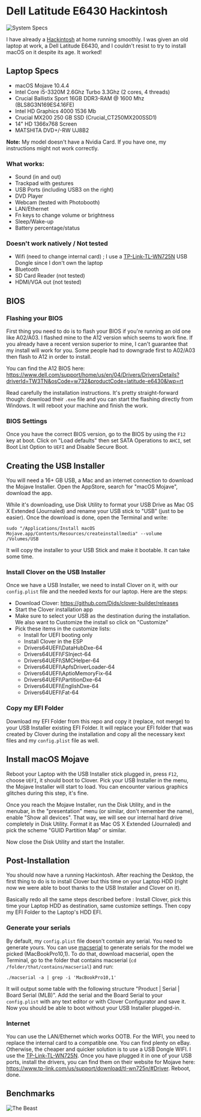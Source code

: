 # Dell Latitude E6430 Hackintosh

![System Specs](https://raw.githubusercontent.com/kinoute/Hack-Dell-Latitude-E6430/master/Pictures/system.png)

I have already a [Hackintosh](https://github.com/kinoute/Hack-Z370-HD3P-i5-8400) at home running smoothly. I was given an old laptop at work, a Dell Latitude E6430, and I couldn't resist to try to install macOS on it despite its age. It worked!

## Laptop Specs

* macOS Mojave 10.4.4
* Intel Core i5-3320M 2.6Ghz Turbo 3.3Ghz (2 cores, 4 threads)
* Crucial Ballistix Sport 16GB DDR3-RAM @ 1600 Mhz (BLS8G3N169ES4.16FE)
* Intel HD Graphics 4000 1536 Mb
* Crucial MX200 250 GB SSD (Crucial_CT250MX200SSD1)
* 14" HD 1366x768 Screen
* MATSHITA DVD+/-RW UJ8B2

**Note:** My model doesn't have a Nvidia Card. If you have one, my instructions might not work correctly.


### What works:
* Sound (in and out)
* Trackpad with gestures
* USB Ports (including USB3 on the right)
* DVD Player
* Webcam (tested with Photobooth)
* LAN/Ethernet
* Fn keys to change volume or brightness
* Sleep/Wake-up
* Battery percentage/status

### Doesn't work natively / Not tested
* Wifi (need to change internal card) ; I use a [TP-Link-TL-WN725N](https://www.tp-link.com/us/home-networking/usb-adapter/tl-wn725n/) USB Dongle since I don't own the laptop
* Bluetooth
* SD Card Reader (not tested)
* HDMI/VGA out (not tested)

## BIOS

### Flashing your BIOS

First thing you need to do is to flash your BIOS if you're running an old one like A02/A03. I flashed mine to the A12 version which seems to work fine. If you already have a recent version superior to mine, I can't guarantee that my install will work for you. Some people had to downgrade first to A02/A03 then flash to A12 in order to install.

You can find the A12 BIOS here: https://www.dell.com/support/home/us/en/04/Drivers/DriversDetails?driverId=TW3TN&osCode=w732&productCode=latitude-e6430&lwp=rt

Read carefully the installation instructions. It's pretty straight-forward though: download their `.exe` file and you can start the flashing directly from Windows. It will reboot your machine and finish the work.

### BIOS Settings

Once you have the correct BIOS version, go to the BIOS by using the `F12` key at boot. Click on "Load defaults" then set SATA Operations to `AHCI`, set Boot List Option to `UEFI` and Disable Secure Boot.

## Creating the USB Installer

You will need a 16+ GB USB, a Mac and an internet connection to download the Mojave Installer.
Open the AppStore, search for "macOS Mojave", download the app.

While it's downloading, use Disk Utility to format your USB Drive as Mac OS X Extended (Journaled) and rename your USB stick to "USB" (just to be easier). Once the download is done, open the Terminal and write:

`sudo "/Applications/Install macOS Mojave.app/Contents/Resources/createinstallmedia" --volume /Volumes/USB`

It will copy the installer to your USB Stick and make it bootable. It can take some time.

### Install Clover on the USB Installer

Once we have a USB Installer, we need to install Clover on it, with our `config.plist` file and the needed kexts for our laptop. Here are the steps:
* Download Clover: https://github.com/Dids/clover-builder/releases
* Start the Clover installation app
* Make sure to select your USB as the destination during the installation. We also want to Customize the install so click on "Customize"
* Pick these items in the customize lists:
    - Install for UEFI booting only
    - Install Clover in the ESP
    - Drivers64UEFI\DataHubDxe-64
    - Drivers64UEFI\FSInject-64
    - Drivers64UEFI\SMCHelper-64
    - Drivers64UEFI\ApfsDriverLoader-64
    - Drivers64UEFI\AptioMemoryFix-64
    - Drivers64UEFI\PartitionDxe-64
    - Drivers64UEFI\EnglishDxe-64
    - Drivers64UEFI\Fat-64

### Copy my EFI Folder

Download my EFI Folder from this repo and copy it (replace, not merge) to your USB Installer existing EFI Folder. It will replace your EFI folder that was created by Clover during the installation and copy all the necessary kext files and my `config.plist` file as well.

## Install macOS Mojave

Reboot your Laptop with the USB Installer stick plugged in, press `F12`, choose `UEFI`, it should boot to Clover. Pick your USB Installer in the menu, the Mojave Installer will start to load. You can encounter various graphics glitches during this step, it's fine.

Once you reach the Mojave Installer, run the Disk Utility, and in the menubar, in the "presentation" menu (or similar, don't remember the name), enable "Show all devices". That way, we will see our internal hard drive completely in Disk Utility. Format it as Mac OS X Extended (Journaled) and pick the scheme "GUID Partition Map" or similar.

Now close the Disk Utility and start the Installer.

## Post-Installation

You should now have a running Hackintosh. After reaching the Desktop, the first thing to do is to install Clover but this time on your Laptop HDD (right now we were able to boot thanks to the USB Installer and Clover on it).

Basically redo all the same steps described before : Install Clover, pick this time your Laptop HDD as destination, same customize settings. Then copy my EFI Folder to the Laptop's HDD EFI.

### Generate your serials

By default, my `config.plist` file doesn't contain any serial. You need to generate yours. You can use [macserial](https://github.com/acidanthera/macserial) to generate serials for the model we picked (MacBookPro10,1). To do that, download macserial, open the Terminal, go to the folder that contains macserial (`cd /folder/that/contains/macserial`) and run:

`./macserial -a | grep -i 'MacBookPro10,1'`

It will output some table with the following structure "Product | Serial | Board Serial (MLB)". Add the serial and the Board Serial to your `config.plist` with any text editor or with Clover Configurator and save it. Now you should be able to boot without your USB Installer plugged-in.

### Internet

You can use the LAN/Ethernet which works OOTB. For the WIFI, you need to replace the internal card to a compatible one. You can find plenty on eBay. Otherwise, the cheaper and quicker solution is to use a USB Dongle WIFI. I use the [TP-Link-TL-WN725N](https://www.tp-link.com/us/home-networking/usb-adapter/tl-wn725n/). Once you have plugged it in one of your USB ports, install the drivers, you can find them on their website for Mojave here: https://www.tp-link.com/us/support/download/tl-wn725n/#Driver. Reboot, done.

## Benchmarks

![The Beast](https://raw.githubusercontent.com/kinoute/Hack-Dell-Latitude-E6430/master/Pictures/Laptop.jpg)


